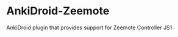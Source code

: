 AnkiDroid-Zeemote
=================

AnkiDroid plugin that provides support for Zeemote Controller JS1